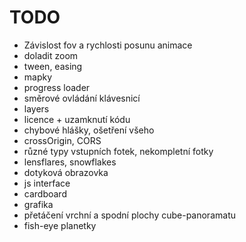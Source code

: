 # TODO #

* Závislost fov a rychlosti posunu animace
* doladit zoom
* tween, easing
* mapky
* progress loader
* směrové ovládání klávesnicí
* layers
* licence + uzamknutí kódu
* chybové hlášky, ošetření všeho
* crossOrigin, CORS
* různé typy vstupních fotek, nekompletní fotky
* lensflares, snowflakes
* dotyková obrazovka
* js interface
* cardboard
* grafika
* přetáčení vrchní a spodní plochy cube-panoramatu
* fish-eye planetky